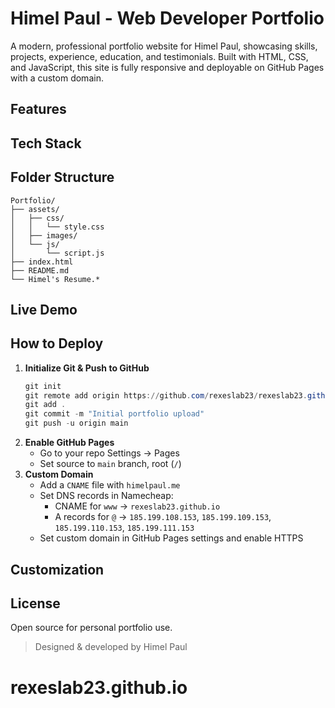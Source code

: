 # Himel Paul - Web Developer Portfolio

A modern, professional portfolio website for Himel Paul, showcasing skills, projects, experience, education, and testimonials. Built with HTML, CSS, and JavaScript, this site is fully responsive and deployable on GitHub Pages with a custom domain.

## Features

## Tech Stack

## Folder Structure
```
Portfolio/
├── assets/
│   ├── css/
│   │   └── style.css
│   ├── images/
│   └── js/
│       └── script.js
├── index.html
├── README.md
└── Himel's Resume.*
```

## Live Demo

## How to Deploy
1. **Initialize Git & Push to GitHub**
   ```powershell
   git init
   git remote add origin https://github.com/rexeslab23/rexeslab23.github.io.git
   git add .
   git commit -m "Initial portfolio upload"
   git push -u origin main
   ```
2. **Enable GitHub Pages**
   - Go to your repo Settings → Pages
   - Set source to `main` branch, root (`/`)
3. **Custom Domain**
   - Add a `CNAME` file with `himelpaul.me`
   - Set DNS records in Namecheap:
     - CNAME for `www` → `rexeslab23.github.io`
     - A records for `@` → `185.199.108.153`, `185.199.109.153`, `185.199.110.153`, `185.199.111.153`
   - Set custom domain in GitHub Pages settings and enable HTTPS

## Customization

## License
Open source for personal portfolio use.


> Designed & developed by Himel Paul
# rexeslab23.github.io

